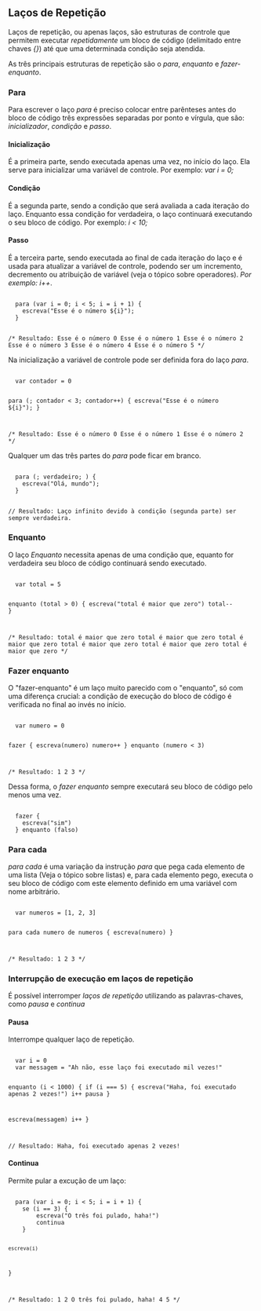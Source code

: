 ## Laços de Repetição

<Text>Laços de repetição, ou apenas laços, são estruturas de controle que permitem executar *repetidamente* um bloco de código (delimitado entre chaves *{}*) até que uma determinada condição seja atendida.</Text>

As três principais estruturas de repetição são o *para*, *enquanto* e *fazer-enquanto*.

### Para

<Text>Para escrever o laço  *para* é preciso colocar entre parênteses antes do bloco de código três expressões separadas por ponto e vírgula, que são: *inicializador*, *condição* e *passo*.<Text>

#### Inicialização 

É a primeira parte, sendo executada apenas uma vez, no início do laço. Ela serve para inicializar uma variável de controle. Por exemplo: *var i = 0;*

#### Condição 

É a segunda parte, sendo a condição que será avaliada a cada iteração do laço. Enquanto essa condição for verdadeira, o laço continuará executando o seu bloco de código. Por exemplo: *i < 10;*

#### Passo 

É a terceira parte, sendo executada ao final de cada iteração do laço e é usada para atualizar a variável de controle, podendo ser um incremento, decremento ou atribuição de variável (veja o tópico sobre operadores). *Por exemplo: i++*.

<Code>
  para (var i = 0; i < 5; i = i + 1) {
    escreva("Esse é o número ${i}");
  }

  /* Resultado:
    Esse é o número 0
    Esse é o número 1
    Esse é o número 2
    Esse é o número 3
    Esse é o número 4
    Esse é o número 5
  */
</Code>

Na inicialização a variável de controle pode ser definida fora do laço *para*.

<Code>
  var contador = 0 

  para (; contador < 3; contador++) {
    escreva("Esse é o número ${i}");
  }

  /* Resultado:
    Esse é o número 0
    Esse é o número 1
    Esse é o número 2
  */
</Code>

<Alert>Qualquer um das três partes do *para* pode ficar em branco.</Alert>

<code>
  para (; verdadeiro; ) {
    escreva("Olá, mundo");
  }

// Resultado: Laço infinito devido à condição (segunda parte) ser sempre verdadeira.
</code>

### Enquanto

<Text>O laço *Enquanto* necessita apenas de uma condição que, equanto for verdadeira seu bloco de código continuará sendo executado.</Text>

<Code>
  var total = 5

  enquanto (total > 0) {
    escreva("total é maior que zero")
    total--
}

/* Resultado:
total é maior que zero
total é maior que zero
total é maior que zero
total é maior que zero
total é maior que zero
total é maior que zero
*/
</Code>

### Fazer enquanto

<Text>O "fazer-enquanto" é um laço muito parecido com o "enquanto", só com uma diferença crucial: a condição de execução do bloco de código é verificada no final ao invés no início.</Text>

<Code>
  var numero = 0
  
  fazer {
    escreva(numero)
    numero++
  } enquanto (numero < 3)

  /* Resultado:
    1
    2
    3
  */
</Code>

Dessa forma, o *fazer enquanto* sempre executará seu bloco de código pelo menos uma vez.

<Code>
  fazer {
    escreva("sim")
  } enquanto (falso)
</Code>

### Para cada

<Text>*para cada* é uma variação da instrução *para* que pega cada elemento de uma lista (Veja o tópico sobre listas) e, para cada elemento pego, executa o seu bloco de código com este elemento definido em uma variável com nome arbitrário.</Text>

<Code>
  var numeros = [1, 2, 3]

  para cada numero de numeros {
      escreva(numero)
  }

  /* Resultado:
    1
    2
    3
  */
</Code>

### Interrupção de execução em laços de repetição

<Text>É possível interromper *laços de repetição* utilizando as palavras-chaves, como *pausa* e *continua*</Text>

#### Pausa

Interrompe qualquer laço de repetição.

<Code>
  var i = 0
  var messagem = "Ah não, esse laço foi executado mil vezes!"

  enquanto (i < 1000) {
  if (i === 5) {
    escreva("Haha, foi executado apenas 2 vezes!")
    i++
    pausa
  }

  escreva(messagem)
  i++
}

// Resultado: Haha, foi executado apenas 2 vezes!
</Code>

#### Continua

Permite pular a excução de um laço:

<Code>
  para (var i = 0; i < 5; i = i + 1) {
    se (i == 3) {
        escreva("O três foi pulado, haha!")
        continua
    }
    
    escreva(i)
  }

  /* Resultado:
    1
    2
    O três foi pulado, haha!
    4
    5
  */
</Code>

